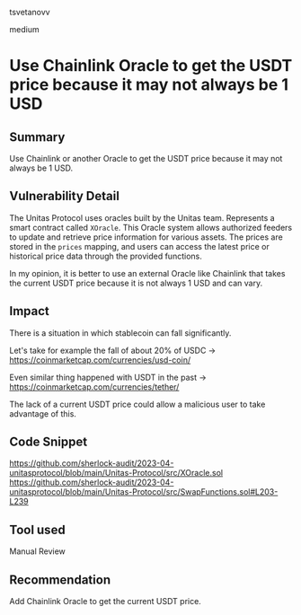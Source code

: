 tsvetanovv

medium

# Use Chainlink Oracle to get the USDT price because it may not always be 1 USD

## Summary

Use Chainlink or another Oracle to get the USDT price because it may not always be 1 USD.

## Vulnerability Detail

The Unitas Protocol uses oracles built by the Unitas team. Represents a smart contract called `XOracle`. This Oracle system allows authorized feeders to update and retrieve price information for various assets. The prices are stored in the `prices` mapping, and users can access the latest price or historical price data through the provided functions.

In my opinion, it is better to use an external Oracle like Chainlink that takes the current USDT price because it is not always 1 USD and can vary.

## Impact

There is a situation in which stablecoin can fall significantly. 

Let's take for example the fall of about 20% of USDC -> https://coinmarketcap.com/currencies/usd-coin/

Even similar thing happened with USDT in the past -> https://coinmarketcap.com/currencies/tether/

The lack of a current USDT price could allow a malicious user to take advantage of this.

## Code Snippet

https://github.com/sherlock-audit/2023-04-unitasprotocol/blob/main/Unitas-Protocol/src/XOracle.sol
https://github.com/sherlock-audit/2023-04-unitasprotocol/blob/main/Unitas-Protocol/src/SwapFunctions.sol#L203-L239

## Tool used

Manual Review

## Recommendation

Add Chainlink Oracle to get the current USDT price.